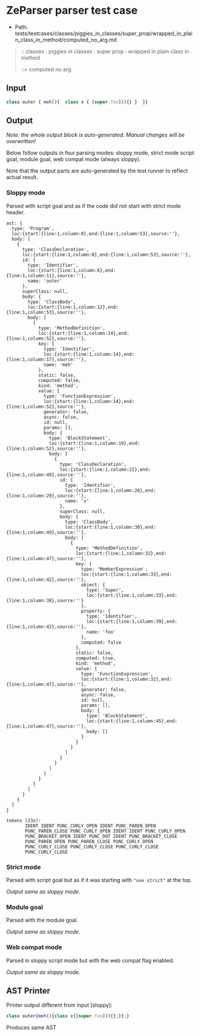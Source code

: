 # ZeParser parser test case

- Path: tests/testcases/classes/piggies_in_classes/super_prop/wrapped_in_plain_class_in_method/computed_no_arg.md

> :: classes : piggies in classes : super prop : wrapped in plain class in method
>
> ::> computed no arg

## Input

`````js
class outer { meh(){  class x { [super.foo](){} }  }}
`````

## Output

_Note: the whole output block is auto-generated. Manual changes will be overwritten!_

Below follow outputs in four parsing modes: sloppy mode, strict mode script goal, module goal, web compat mode (always sloppy).

Note that the output parts are auto-generated by the test runner to reflect actual result.

### Sloppy mode

Parsed with script goal and as if the code did not start with strict mode header.

`````
ast: {
  type: 'Program',
  loc:{start:{line:1,column:0},end:{line:1,column:53},source:''},
  body: [
    {
      type: 'ClassDeclaration',
      loc:{start:{line:1,column:0},end:{line:1,column:53},source:''},
      id: {
        type: 'Identifier',
        loc:{start:{line:1,column:6},end:{line:1,column:11},source:''},
        name: 'outer'
      },
      superClass: null,
      body: {
        type: 'ClassBody',
        loc:{start:{line:1,column:12},end:{line:1,column:53},source:''},
        body: [
          {
            type: 'MethodDefinition',
            loc:{start:{line:1,column:14},end:{line:1,column:52},source:''},
            key: {
              type: 'Identifier',
              loc:{start:{line:1,column:14},end:{line:1,column:17},source:''},
              name: 'meh'
            },
            static: false,
            computed: false,
            kind: 'method',
            value: {
              type: 'FunctionExpression',
              loc:{start:{line:1,column:14},end:{line:1,column:52},source:''},
              generator: false,
              async: false,
              id: null,
              params: [],
              body: {
                type: 'BlockStatement',
                loc:{start:{line:1,column:19},end:{line:1,column:52},source:''},
                body: [
                  {
                    type: 'ClassDeclaration',
                    loc:{start:{line:1,column:22},end:{line:1,column:49},source:''},
                    id: {
                      type: 'Identifier',
                      loc:{start:{line:1,column:28},end:{line:1,column:29},source:''},
                      name: 'x'
                    },
                    superClass: null,
                    body: {
                      type: 'ClassBody',
                      loc:{start:{line:1,column:30},end:{line:1,column:49},source:''},
                      body: [
                        {
                          type: 'MethodDefinition',
                          loc:{start:{line:1,column:32},end:{line:1,column:47},source:''},
                          key: {
                            type: 'MemberExpression',
                            loc:{start:{line:1,column:33},end:{line:1,column:42},source:''},
                            object: {
                              type: 'Super',
                              loc:{start:{line:1,column:33},end:{line:1,column:38},source:''}
                            },
                            property: {
                              type: 'Identifier',
                              loc:{start:{line:1,column:39},end:{line:1,column:42},source:''},
                              name: 'foo'
                            },
                            computed: false
                          },
                          static: false,
                          computed: true,
                          kind: 'method',
                          value: {
                            type: 'FunctionExpression',
                            loc:{start:{line:1,column:32},end:{line:1,column:47},source:''},
                            generator: false,
                            async: false,
                            id: null,
                            params: [],
                            body: {
                              type: 'BlockStatement',
                              loc:{start:{line:1,column:45},end:{line:1,column:47},source:''},
                              body: []
                            }
                          }
                        }
                      ]
                    }
                  }
                ]
              }
            }
          }
        ]
      }
    }
  ]
}

tokens (23x):
       IDENT IDENT PUNC_CURLY_OPEN IDENT PUNC_PAREN_OPEN
       PUNC_PAREN_CLOSE PUNC_CURLY_OPEN IDENT IDENT PUNC_CURLY_OPEN
       PUNC_BRACKET_OPEN IDENT PUNC_DOT IDENT PUNC_BRACKET_CLOSE
       PUNC_PAREN_OPEN PUNC_PAREN_CLOSE PUNC_CURLY_OPEN
       PUNC_CURLY_CLOSE PUNC_CURLY_CLOSE PUNC_CURLY_CLOSE
       PUNC_CURLY_CLOSE
`````

### Strict mode

Parsed with script goal but as if it was starting with `"use strict"` at the top.

_Output same as sloppy mode._

### Module goal

Parsed with the module goal.

_Output same as sloppy mode._

### Web compat mode

Parsed in sloppy script mode but with the web compat flag enabled.

_Output same as sloppy mode._

## AST Printer

Printer output different from input [sloppy]:

````js
class outer{meh(){class x{[super.foo](){};}};}
````

Produces same AST
